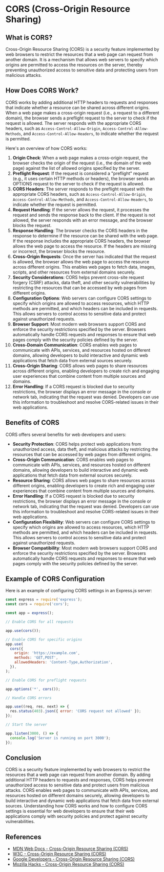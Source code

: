 # CORS (Cross-Origin Resource Sharing)

## What is CORS?

Cross-Origin Resource Sharing (CORS) is a security feature implemented by web browsers to restrict the resources that a web page can request from another domain. It is a mechanism that allows web servers to specify which origins are permitted to access the resources on the server, thereby preventing unauthorized access to sensitive data and protecting users from malicious attacks.

## How Does CORS Work?

CORS works by adding additional HTTP headers to requests and responses that indicate whether a resource can be shared across different origins. When a web page makes a cross-origin request (i.e., a request to a different domain), the browser sends a preflight request to the server to check if the request is allowed. The server responds with the appropriate CORS headers, such as `Access-Control-Allow-Origin`, `Access-Control-Allow-Methods`, and `Access-Control-Allow-Headers`, to indicate whether the request is permitted.

Here's an overview of how CORS works:

1. **Origin Check**: When a web page makes a cross-origin request, the browser checks the origin of the request (i.e., the domain of the web page) against the list of allowed origins specified by the server.
2. **Preflight Request**: If the request is considered a "preflight" request (e.g., it uses certain HTTP methods or headers), the browser sends an OPTIONS request to the server to check if the request is allowed.
3. **CORS Headers**: The server responds to the preflight request with the appropriate CORS headers, such as `Access-Control-Allow-Origin`, `Access-Control-Allow-Methods`, and `Access-Control-Allow-Headers`, to indicate whether the request is permitted.
4. **Request Handling**: If the server allows the request, it processes the request and sends the response back to the client. If the request is not allowed, the server responds with an error message, and the browser blocks the request.
5. **Response Handling**: The browser checks the CORS headers in the response to determine if the resource can be shared with the web page. If the response includes the appropriate CORS headers, the browser allows the web page to access the resource. If the headers are missing or incorrect, the browser blocks the resource.
6. **Cross-Origin Requests**: Once the server has indicated that the request is allowed, the browser allows the web page to access the resource across different origins. This enables web pages to fetch data, images, scripts, and other resources from external domains securely.
7. **Security Considerations**: CORS helps prevent cross-site request forgery (CSRF) attacks, data theft, and other security vulnerabilities by restricting the resources that can be accessed by web pages from different origins.
8. **Configuration Options**: Web servers can configure CORS settings to specify which origins are allowed to access resources, which HTTP methods are permitted, and which headers can be included in requests. This allows servers to control access to sensitive data and protect against unauthorized requests.
9. **Browser Support**: Most modern web browsers support CORS and enforce the security restrictions specified by the server. Browsers automatically handle CORS requests and responses to ensure that web pages comply with the security policies defined by the server.
10. **Cross-Domain Communication**: CORS enables web pages to communicate with APIs, services, and resources hosted on different domains, allowing developers to build interactive and dynamic web applications that fetch data from external sources securely.
11. **Cross-Origin Sharing**: CORS allows web pages to share resources across different origins, enabling developers to create rich and engaging user experiences that combine content from multiple sources and domains.
12. **Error Handling**: If a CORS request is blocked due to security restrictions, the browser displays an error message in the console or network tab, indicating that the request was denied. Developers can use this information to troubleshoot and resolve CORS-related issues in their web applications.

## Benefits of CORS

CORS offers several benefits for web developers and users:

- **Security Protection**: CORS helps protect web applications from unauthorized access, data theft, and malicious attacks by restricting the resources that can be accessed by web pages from different origins.
- **Cross-Origin Communication**: CORS enables web pages to communicate with APIs, services, and resources hosted on different domains, allowing developers to build interactive and dynamic web applications that fetch data from external sources securely.
- **Resource Sharing**: CORS allows web pages to share resources across different origins, enabling developers to create rich and engaging user experiences that combine content from multiple sources and domains.
- **Error Handling**: If a CORS request is blocked due to security restrictions, the browser displays an error message in the console or network tab, indicating that the request was denied. Developers can use this information to troubleshoot and resolve CORS-related issues in their web applications.
- **Configuration Flexibility**: Web servers can configure CORS settings to specify which origins are allowed to access resources, which HTTP methods are permitted, and which headers can be included in requests. This allows servers to control access to sensitive data and protect against unauthorized requests.
- **Browser Compatibility**: Most modern web browsers support CORS and enforce the security restrictions specified by the server. Browsers automatically handle CORS requests and responses to ensure that web pages comply with the security policies defined by the server.

## Example of CORS Configuration

Here is an example of configuring CORS settings in an Express.js server:

```javascript
const express = require('express');
const cors = require('cors');

const app = express();

// Enable CORS for all requests

app.use(cors());

// Enable CORS for specific origins
app.use(
  cors({
    origin: 'https://example.com',
    methods: 'GET,POST',
    allowedHeaders: 'Content-Type,Authorization',
  }),
);

// Enable CORS for preflight requests

app.options('*', cors());

// Handle CORS errors

app.use((req, res, next) => {
  res.status(403).json({ error: 'CORS request not allowed' });
});

// Start the server

app.listen(3000, () => {
  console.log('Server is running on port 3000');
});
```

## Conclusion

CORS is a security feature implemented by web browsers to restrict the resources that a web page can request from another domain. By adding additional HTTP headers to requests and responses, CORS helps prevent unauthorized access to sensitive data and protect users from malicious attacks. CORS enables web pages to communicate with APIs, services, and resources hosted on different domains securely, allowing developers to build interactive and dynamic web applications that fetch data from external sources. Understanding how CORS works and how to configure CORS settings is essential for web developers to ensure that their web applications comply with security policies and protect against security vulnerabilities.

## References

- [MDN Web Docs - Cross-Origin Resource Sharing (CORS)](https://developer.mozilla.org/en-US/docs/Web/HTTP/CORS)
- [W3C - Cross-Origin Resource Sharing (CORS)](https://www.w3.org/TR/cors/)
- [Google Developers - Cross-Origin Resource Sharing (CORS)](https://developer.chrome.com/docs/apps/app_cors/)
- [Mozilla Hacks - Cross-Origin Resource Sharing (CORS)](https://hacks.mozilla.org/2016/03/referrer-and-csp-reporting-with-cors/)

